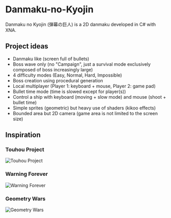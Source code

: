 # Danmaku-no-Kyojin

Danmaku no Kyojin (弾幕の巨人) is a 2D danmaku developed in C# with XNA.

## Project ideas

* Danmaku like (screen full of bullets)
* Boss wave only (no "Campaign", just a survival mode exclusively composed of boss increasingly large)
* 4 difficulty modes (Easy, Normal, Hard, Impossible)
* Boss creation using procedural generation
* Local multiplayer (Player 1: keyboard + mouse, Player 2: game pad)
* Bullet time mode (time is slowed except for player(s))
* Control a ship with keyboard (moving + slow mode) and mouse (shoot + bullet time)
* Simple sprites (geometric) but heavy use of shaders (kikoo effects)
* Bounded area but 2D camera (game area is not limited to the screen size)

## Inspiration

### Touhou Project
![Touhou Project](http://www.freewebs.com/llawliets/Touhou_10.jpg)
### Warning Forever
![Warning Forever](http://www.square-go.com/data/articlesdata/106/106_image_1)
### Geometry Wars
![Geometry Wars](http://ln.guillet.free.fr/mediatheque/images/jeux/geometry_wars.jpg)
